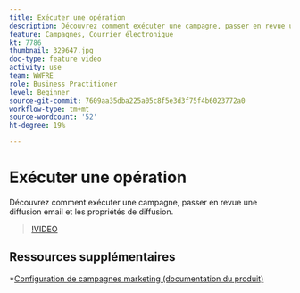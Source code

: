 ```yaml
---
title: Exécuter une opération
description: Découvrez comment exécuter une campagne, passer en revue une diffusion email et les propriétés de diffusion.
feature: Campagnes, Courrier électronique
kt: 7786
thumbnail: 329647.jpg
doc-type: feature video
activity: use
team: WWFRE
role: Business Practitioner
level: Beginner
source-git-commit: 7609aa35dba225a05c8f5e3d3f75f4b6023772a0
workflow-type: tm+mt
source-wordcount: '52'
ht-degree: 19%

---
```



# Exécuter une opération

Découvrez comment exécuter une campagne, passer en revue une diffusion email et les propriétés de diffusion.

>[!VIDEO](https://video.tv.adobe.com/v/329647?quality=12)

## Ressources supplémentaires

*[Configuration de campagnes marketing (documentation du produit)](https://experienceleague.adobe.com/docs/campaign-classic/using/orchestrating-campaigns/orchestrate-campaigns/setting-up-marketing-campaigns.html?lang=fr)
